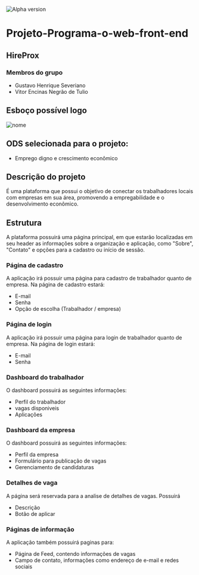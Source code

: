 ![Alpha version](http://img.shields.io/static/v1?label=STATUS&message=ALPHA%20VERSION&color=GREEN&style=for-the-badge)
# Projeto-Programa-o-web-front-end
## HireProx
### Membros do grupo
- Gustavo Henrique Severiano
- Vitor Encinas Negrão de Tulio
## Esboço possível logo  
![nome](https://github.com/user-attachments/assets/fe0acf13-7587-4506-8434-4a332ce020be)
## ODS selecionada para o projeto:
- Emprego digno e crescimento econômico
## Descrição do projeto
É uma plataforma que possui o objetivo de conectar os trabalhadores locais com empresas em sua área, promovendo a empregabilidade e o desenvolvimento econômico.
## Estrutura
A plataforma possuirá uma página principal, em que estarão localizadas em seu header as informações sobre a organização e aplicação, como "Sobre", "Contato" e opções para a cadastro ou início de sessão.
### Página de cadastro
A aplicação irá possuir uma página para cadastro de trabalhador quanto de empresa. Na página de cadastro estará:
- E-mail
- Senha
- Opção de escolha (Trabalhador / empresa)
### Página de login
A aplicação irá possuir uma página para login de trabalhador quanto de empresa. Na página de login estará:
- E-mail
- Senha
### Dashboard do trabalhador
O dashboard possuirá as seguintes informações:
- Perfil do trabalhador
- vagas disponiveis
- Aplicações
### Dashboard da empresa
O dashboard possuirá as seguintes informações:
- Perfil da empresa
- Formulário para publicação de vagas
- Gerenciamento de candidaturas
### Detalhes de vaga
A página será reservada para a analise de detalhes de vagas. Possuirá
- Descrição
- Botão de aplicar
### Páginas de informação
A aplicação também possuirá paginas para:
- Página de Feed, contendo informações de vagas
- Campo de contato, informações como endereço de e-mail e redes sociais
